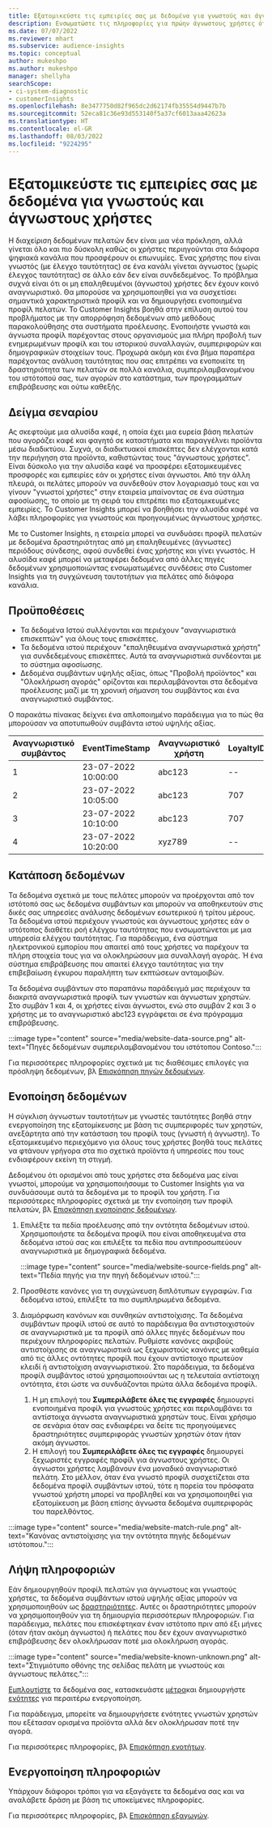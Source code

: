 ```yaml
---
title: Εξατομικεύστε τις εμπειρίες σας με δεδομένα για γνωστούς και άγνωστους χρήστες
description: Ενσωματώστε τις πληροφορίες για πρώην άγνωστους χρήστες όταν γνωρίζετε την ταυτότητά τους.
ms.date: 07/07/2022
ms.reviewer: mhart
ms.subservice: audience-insights
ms.topic: conceptual
author: mukeshpo
ms.author: mukeshpo
manager: shellyha
searchScope:
- ci-system-diagnostic
- customerInsights
ms.openlocfilehash: 8e3477750d82f965dc2d62174fb35554d9447b7b
ms.sourcegitcommit: 52eca81c36e93d553140f5a37cf6013aaa42623a
ms.translationtype: HT
ms.contentlocale: el-GR
ms.lasthandoff: 08/03/2022
ms.locfileid: "9224295"
---
```

# <a name="personalize-your-experiences-with-data-about-known-and-unknown-users"></a>Εξατομικεύστε τις εμπειρίες σας με δεδομένα για γνωστούς και άγνωστους χρήστες

Η διαχείριση δεδομένων πελατών δεν είναι μια νέα πρόκληση, αλλά γίνεται όλο και πιο δύσκολη καθώς οι χρήστες περιηγούνται στα διάφορα ψηφιακά κανάλια που προσφέρουν οι επωνυμίες. Ένας χρήστης που είναι γνωστός (με έλεγχο ταυτότητας) σε ένα κανάλι γίνεται άγνωστος (χωρίς έλεγχος ταυτότητας) σε άλλο εάν δεν είναι συνδεδεμένος. Το πρόβλημα συχνά είναι ότι οι μη επαληθευμένοι (άγνωστοι) χρήστες δεν έχουν κοινό αναγνωριστικό. Θα μπορούσε να χρησιμοποιηθεί για να συσχετίσει σημαντικά χαρακτηριστικά προφίλ και να δημιουργήσει ενοποιημένα προφίλ πελατών. Το Customer Insights βοηθά στην επίλυση αυτού του προβλήματος με την απορρόφηση δεδομένων από μεθόδους παρακολούθησης στα συστήματα προέλευσης. Ενοποιήστε γνωστά και άγνωστα προφίλ παρέχοντας στους οργανισμούς μια πλήρη προβολή των ενημερωμένων προφίλ και του ιστορικού συναλλαγών, συμπεριφορών και δημογραφικών στοιχείων τους. Προχωρά ακόμη και ένα βήμα παραπέρα παρέχοντας ανάλυση ταυτότητας που σας επιτρέπει να ενοποιείτε τη δραστηριότητα των πελατών σε πολλά κανάλια, συμπεριλαμβανομένου του ιστότοπού σας, των αγορών στο κατάστημα, των προγραμμάτων επιβράβευσης και ούτω καθεξής.

## <a name="sample-scenario"></a>Δείγμα σεναρίου

Ας σκεφτούμε μια αλυσίδα καφέ, η οποία έχει μια ευρεία βάση πελατών που αγοράζει καφέ και φαγητό σε καταστήματα και παραγγέλνει προϊόντα μέσω διαδικτύου. Συχνά, οι διαδικτυακοί επισκέπτες δεν ελέγχονται κατά την περιήγηση στα προϊόντα, καθιστώντας τους "άγνωστους χρήστες". Είναι δύσκολο για την αλυσίδα καφέ να προσφέρει εξατομικευμένες προσφορές και εμπειρίες εάν οι χρήστες είναι άγνωστοι. Από την άλλη πλευρά, οι πελάτες μπορούν να συνδεθούν στον λογαριασμό τους και να γίνουν "γνωστοί χρήστες" στην εταιρεία μπαίνοντας σε ένα σύστημα αφοσίωσης, το οποίο με τη σειρά του επιτρέπει πιο εξατομικευμένες εμπειρίες. Το Customer Insights μπορεί να βοηθήσει την αλυσίδα καφέ να λάβει πληροφορίες για γνωστούς και προηγουμένως άγνωστους χρήστες.

Με το Customer Insights, η εταιρεία μπορεί να συνδυάσει προφίλ πελατών με δεδομένα δραστηριότητας από μη επαληθευμένες (άγνωστες) περιόδους σύνδεσης, αφού συνδεθεί ένας χρήστης και γίνει γνωστός. Η αλυσίδα καφέ μπορεί να μεταφέρει δεδομένα από άλλες πηγές δεδομένων χρησιμοποιώντας ενσωματωμένες συνδέσεις στο Customer Insights για τη συγχώνευση ταυτοτήτων για πελάτες από διάφορα κανάλια.

## <a name="prerequisites"></a>Προϋποθέσεις

- Τα δεδομένα Ιστού συλλέγονται και περιέχουν "αναγνωριστικά επισκεπτών" για όλους τους επισκέπτες.
- Τα δεδομένα ιστού περιέχουν "επαληθευμένα αναγνωριστικά χρήστη" για συνδεδεμένους επισκέπτες. Αυτά τα αναγνωριστικά συνδέονται με το σύστημα αφοσίωσης.
- Δεδομένα συμβάντων υψηλής αξίας, όπως "Προβολή προϊόντος" και "Ολοκλήρωση αγοράς" ορίζονται και περιλαμβάνονται στα δεδομένα προέλευσης μαζί με τη χρονική σήμανση του συμβάντος και ένα αναγνωριστικό συμβάντος.

Ο παρακάτω πίνακας δείχνει ένα απλοποιημένο παράδειγμα για το πώς θα μπορούσαν να αποτυπωθούν συμβάντα ιστού υψηλής αξίας.

|Αναγνωριστικό συμβάντος|EventTimeStamp|Αναγνωριστικό χρήστη|LoyaltyID|Όνομα συμβάντος|
|--|--|--|--|--|
|1|23-07-2022 10:00:00|abc123|--|Προβολή προϊόντος|
|2|23-07-2022 10:05:00|abc123|707|Είσοδος στην επιβράβευση|
|3|23-07-2022 10:10:00|abc123|707|Ολοκλήρωση αγοράς|
|4|23-07-2022 10:20:00|xyz789|--|Προβολή προϊόντος|

## <a name="data-ingestion"></a>Κατάποση δεδομένων

Τα δεδομένα σχετικά με τους πελάτες μπορούν να προέρχονται από τον ιστότοπό σας ως δεδομένα συμβάντων και μπορούν να αποθηκευτούν στις δικές σας υπηρεσίες ανάλυσης δεδομένων εσωτερικού ή τρίτου μέρους. Τα δεδομένα ιστού περιέχουν γνωστούς και άγνωστους χρήστες εάν ο ιστότοπος διαθέτει ροή ελέγχου ταυτότητας που ενσωματώνεται με μια υπηρεσία ελέγχου ταυτότητας. Για παράδειγμα, ένα σύστημα ηλεκτρονικού εμπορίου που απαιτεί από τους χρήστες να παρέχουν τα πλήρη στοιχεία τους για να ολοκληρώσουν μια συναλλαγή αγοράς. Ή ένα σύστημα επιβράβευσης που απαιτεί έλεγχο ταυτότητας για την επιβεβαίωση έγκυρου παραλήπτη των εκπτώσεων ανταμοιβών.

Τα δεδομένα συμβάντων στο παραπάνω παράδειγμά μας περιέχουν τα διακριτά αναγνωριστικά προφίλ των γνωστών και άγνωστων χρηστών. Στο συμβάν 1 και 4, οι χρήστες είναι άγνωστοι, ενώ στο συμβάν 2 και 3 ο χρήστης με το αναγνωριστικό abc123 εγγράφεται σε ένα πρόγραμμα επιβράβευσης.

:::image type="content" source="media/website-data-source.png" alt-text="Πηγές δεδομένων συμπεριλαμβανομένου του ιστότοπου Contoso.":::

Για περισσότερες πληροφορίες σχετικά με τις διαθέσιμες επιλογές για πρόσληψη δεδομένων, βλ [Επισκόπηση πηγών δεδομένων](data-sources.md).

## <a name="data-unification"></a>Ενοποίηση δεδομένων

Η σύγκλιση άγνωστων ταυτοτήτων με γνωστές ταυτότητες βοηθά στην ενεργοποίηση της εξατομίκευσης με βάση τις συμπεριφορές των χρηστών, ανεξάρτητα από την κατάσταση του προφίλ τους (γνωστή ή άγνωστη). Το εξατομικευμένο περιεχόμενο για όλους τους χρήστες βοηθά τους πελάτες να φτάνουν γρήγορα στα πιο σχετικά προϊόντα ή υπηρεσίες που τους ενδιαφέρουν εκείνη τη στιγμή.

Δεδομένου ότι ορισμένοι από τους χρήστες στα δεδομένα μας είναι γνωστοί, μπορούμε να χρησιμοποιήσουμε το Customer Insights για να συνδυάσουμε αυτά τα δεδομένα με το προφίλ του χρήστη. Για περισσότερες πληροφορίες σχετικά με την ενοποίηση των προφίλ πελατών, βλ [Επισκόπηση ενοποίησης δεδομένων](data-unification.md).

1. Επιλέξτε τα πεδία προέλευσης από την οντότητα δεδομένων ιστού. Χρησιμοποιήστε τα δεδομένα προφίλ που είναι αποθηκευμένα στα δεδομένα ιστού σας και επιλέξτε τα πεδία που αντιπροσωπεύουν αναγνωριστικά με δημογραφικά δεδομένα.

   :::image type="content" source="media/website-source-fields.png" alt-text="Πεδία πηγής για την πηγή δεδομένων ιστού.":::

1. Προσθέστε κανόνες για τη συγχώνευση διπλότυπων εγγραφών. Για δεδομένα ιστού, επιλέξτε τα πιο συμπληρωμένα δεδομένα.

1. Διαμόρφωση κανόνων και συνθηκών αντιστοίχισης. Τα δεδομένα συμβάντων προφίλ ιστού σε αυτό το παράδειγμα θα αντιστοιχιστούν σε αναγνωριστικά με τα προφίλ από άλλες πηγές δεδομένων που περιέχουν πληροφορίες πελατών. Ρυθμίστε κανόνες ακριβούς αντιστοίχισης σε αναγνωριστικά ως ξεχωριστούς κανόνες με καθεμία από τις άλλες οντότητες προφίλ που έχουν αντίστοιχο πρωτεύον κλειδί ή αντιστοίχιση αναγνωριστικού. Στο παράδειγμα, τα δεδομένα προφίλ συμβάντος ιστού χρησιμοποιούνται ως η τελευταία αντίστοιχη οντότητα, έτσι ώστε να συνδυάζονται πρώτα άλλα δεδομένα προφίλ.
   1. Η μη επιλογή του **Συμπεριλάβετε όλες τις εγγραφές** δημιουργεί ενοποιημένα προφίλ για γνωστούς χρήστες και περιλαμβάνει τα αντίστοιχα άγνωστα αναγνωριστικά χρηστών τους. Είναι χρήσιμο σε σενάρια όταν σας ενδιαφέρει να δείτε τις προηγούμενες δραστηριότητες συμπεριφοράς γνωστών χρηστών όταν ήταν ακόμη άγνωστοι.
   1. Η επιλογή του **Συμπεριλάβετε όλες τις εγγραφές** δημιουργεί ξεχωριστές εγγραφές προφίλ για άγνωστους χρήστες. Οι άγνωστοι χρήστες λαμβάνουν ένα μοναδικό αναγνωριστικό πελάτη. Στο μέλλον, όταν ένα γνωστό προφίλ συσχετίζεται στα δεδομένα προφίλ συμβάντων ιστού, τότε η πορεία του πρόσφατα γνωστού χρήστη μπορεί να προβληθεί και να χρησιμοποιηθεί για εξατομίκευση με βάση επίσης άγνωστα δεδομένα συμπεριφοράς του παρελθόντος.

:::image type="content" source="media/website-match-rule.png" alt-text="Κανόνας αντιστοίχισης για την οντότητα πηγής δεδομένων ιστότοπου.":::

## <a name="get-insights"></a>Λήψη πληροφοριών

Εάν δημιουργηθούν προφίλ πελατών για άγνωστους και γνωστούς χρήστες, τα δεδομένα συμβάντων ιστού υψηλής αξίας μπορούν να χρησιμοποιηθούν ως [δραστηριότητες](activities.md). Αυτές οι δραστηριότητες μπορούν να χρησιμοποιηθούν για τη δημιουργία περισσότερων πληροφοριών. Για παράδειγμα, πελάτες που επισκέφτηκαν έναν ιστότοπο πριν από έξι μήνες (όταν ήταν ακόμη άγνωστοι) ή πελάτες που δεν έχουν αναγνωριστικό επιβράβευσης δεν ολοκλήρωσαν ποτέ μια ολοκλήρωση αγοράς.

:::image type="content" source="media/website-known-unknown.png" alt-text="Στιγμιότυπο οθόνης της σελίδας πελάτη με γνωστούς και άγνωστους πελάτες.":::

[Εμπλουτίστε](enrichment-hub.md) τα δεδομένα σας, κατασκευάστε [μέτρα](measures.md)και δημιουργήστε [ενότητες](segments.md) για περαιτέρω ενεργοποίηση.

Για παράδειγμα, μπορείτε να δημιουργήσετε ενότητες γνωστών χρηστών που εξέτασαν ορισμένα προϊόντα αλλά δεν ολοκλήρωσαν ποτέ την αγορά.

Για περισσότερες πληροφορίες, βλ [Επισκόπηση ενοτήτων](segments.md).

## <a name="activate-insights"></a>Ενεργοποίηση πληροφοριών

Υπάρχουν διάφοροι τρόποι για να εξαγάγετε τα δεδομένα σας και να αναλάβετε δράση με βάση τις υποκείμενες πληροφορίες.

Για περισσότερες πληροφορίες, βλ [Επισκόπηση εξαγωγών](export-destinations.md).
